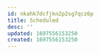 ```yaml
---
id: nkahk7dcfjkn2p2sg7qcz6p
title: Scheduled
desc: ''
updated: 1697556153250
created: 1697556153250
---
```

